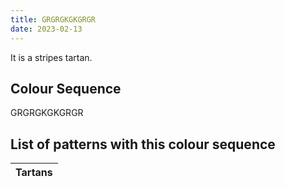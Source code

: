 ```yaml
---
title: GRGRGKGKGRGR
date: 2023-02-13
---
```

<no value>

It is a <no value> stripes tartan.


## Colour Sequence
GRGRGKGKGRGR

## List of patterns with this colour sequence

| Tartans |
|---------------|
